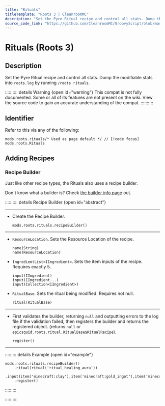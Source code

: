 ```yaml
---
title: "Rituals"
titleTemplate: "Roots 3 | CleanroomMC"
description: "Set the Pyre Ritual recipe and control all stats. Dump the modifiable stats into `roots.log` by running `/roots rituals`."
source_code_link: "https://github.com/CleanroomMC/GroovyScript/blob/master/src/main/java/com/cleanroommc/groovyscript/compat/mods/roots/Rituals.java"
---
```


# Rituals (Roots 3)

## Description

Set the Pyre Ritual recipe and control all stats. Dump the modifiable stats into `roots.log` by running `/roots rituals`.

:::::::::: details Warning {open id="warning"}
This compat is not fully documented. Some or all of its features are not present on the wiki. View the source code to gain an accurate understanding of the compat.
::::::::::

## Identifier

Refer to this via any of the following:

```groovy:no-line-numbers {1}
mods.roots.rituals/* Used as page default */ // [!code focus]
mods.roots.Rituals
```


## Adding Recipes

### Recipe Builder

Just like other recipe types, the Rituals also uses a recipe builder.

Don't know what a builder is? Check [the builder info page](../../getting_started/builder.md) out.

:::::::::: details Recipe Builder {open id="abstract"}

---

- Create the Recipe Builder.

    ```groovy:no-line-numbers
    mods.roots.rituals.recipeBuilder()
    ```

---

- `ResourceLocation`. Sets the Resource Location of the recipe.

    ```groovy:no-line-numbers
    name(String)
    name(ResourceLocation)
    ```

- `IngredientList<IIngredient>`. Sets the item inputs of the recipe. Requires exactly 5.

    ```groovy:no-line-numbers
    input(IIngredient)
    input(IIngredient...)
    input(Collection<IIngredient>)
    ```

- `RitualBase`. Sets the ritual being modified. Requires not null.

    ```groovy:no-line-numbers
    ritual(RitualBase)
    ```

---

- First validates the builder, returning `null` and outputting errors to the log file if the validation failed, then registers the builder and returns the registered object. (returns `null` or `epicsquid.roots.ritual.RitualBase$RitualRecipe`).

    ```groovy:no-line-numbers
    register()
    ```

---

::::::::: details Example {open id="example"}
```groovy:no-line-numbers
mods.roots.rituals.recipeBuilder()
    .ritual(ritual('ritual_healing_aura'))
    .input(item('minecraft:clay'),item('minecraft:gold_ingot'),item('minecraft:gold_ingot'),item('minecraft:gold_ingot'),item('minecraft:gold_ingot'))
    .register()
```

:::::::::

::::::::::
